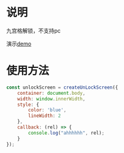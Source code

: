 # 说明

九宫格解锁，不支持pc

演示[demo](https://uncoder-fe.github.io/unlock-screen/)
# 使用方法

```js
const unlockScreen = createUnLockScreen({
    container: document.body,
    width: window.innerWidth,
    style: {
        color: 'blue',
        lineWidth: 2
    },
    callback: (rel) => {
        console.log("ahhhhhh", rel);
    }
});
```